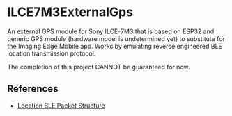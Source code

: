 # ILCE7M3ExternalGps

An external GPS module for Sony ILCE-7M3 that is based on ESP32 and generic GPS module (hardware model is undetermined yet) to substitute for the Imaging Edge Mobile app. Works by emulating reverse engineered BLE location transmission protocol.

The completion of this project CANNOT be guaranteed for now.

## References

* [Location BLE Packet Structure](PROTOCOL_EN.md)
